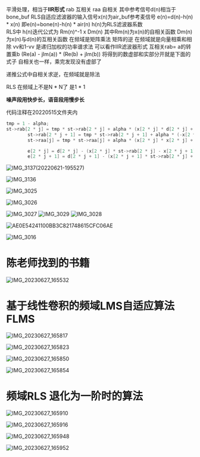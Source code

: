 
平滑处理，相当于**IIR形式** rab 互相关 raa 自相关 其中参考信号d(n)相当于bone_buf
RLS自适应滤波器的输入信号x(n)为air_buf参考麦信号 e(n)=d(n)-h(n) * x(n)  即e(n)=bone(n)-h(n) * air(n)  h(n)为RLS滤波器系数   
RLS中 h(n)迭代公式为 Rm(n)^-1 x Dm(n) 其中Rm(n)为x(n)的自相关函数 Dm(n)为x(n)与d(n)的互相关函数 
在频域是矩阵乘法 矩阵的逆 在频域就是向量相乘和相除 
vv和1-vv 是递归加权的功率谱求法 可以看作IIR滤波器形式
互相关rab= a的转置乘b (Re(a) - jIm(a)) * (Re(b) + jIm(b)) 将得到的数虚部和实部分开就是下面的式子 自相关也一样，乘完发现没有虚部了   

递推公式中自相关求逆，在频域就是除法

RLS 在频域上不是N * N了 是1 * 1

**噪声段用快步长，语音段用慢步长**

代码注释在20220515文件夹内

```c
tmp = 1 - alpha;
st->rab[2 * j] = tmp * st->rab[2 * j] + alpha * (x[2 * j] * d[2 * j] + x[2 * j + 1] * d[2 * j + 1]);
		st->rab[2 * j + 1] = tmp * st->rab[2 * j + 1] + alpha * (-x[2 * j + 1] * d[2 * j] + x[2 * j] * d[2 * j + 1]);
		st->raa[j] = tmp * st->raa[j] + alpha * (x[2 * j] * x[2 * j] + x[2 * j + 1] * x[2 * j + 1]);

		e[2 * j] = d[2 * j] - (x[2 * j] * st->rab[2 * j] - x[2 * j + 1] * st->rab[2 * j + 1]) / st->raa[j];   // e = d - 互相关*x/自相关
		e[2 * j + 1] = d[2 * j + 1] - (x[2 * j + 1] * st->rab[2 * j] + x[2 * j] * st->rab[2 * j + 1]) / st->raa[j];
```

![IMG_3137(20220621-195527)](https://raw.githubusercontent.com/andyye1999/image-hosting/master/20220524/IMG_3137(20220621-195527).3f8ibl5jf120.webp)


![IMG_3136](https://raw.githubusercontent.com/andyye1999/image-hosting/master/20220524/IMG_3136.4h06ez76mx0.webp)


![IMG_3025](https://raw.githubusercontent.com/andyye1999/image-hosting/master/20220524/IMG_3025.72t7ux5sarg0.webp)



![IMG_3026](https://raw.githubusercontent.com/andyye1999/image-hosting/master/20220524/IMG_3026.1ptp2u0i8ds0.webp)


![IMG_3027](https://raw.githubusercontent.com/andyye1999/image-hosting/master/20220524/IMG_3027.48cglv2c9ci0.webp)
![IMG_3029](https://raw.githubusercontent.com/andyye1999/image-hosting/master/20220524/IMG_3029.3x7t7f4cxdi0.webp)
![IMG_3028](https://raw.githubusercontent.com/andyye1999/image-hosting/master/20220524/IMG_3028.3fqtmw8xnfg0.webp)

![AE0E54241100BB3C821748615CFC06AE](https://cdn.jsdelivr.net/gh/andyye1999/image-hosting@master/20221029/AE0E54241100BB3C821748615CFC06AE.7d1v8hyup5c0.webp)


![IMG_3016](https://raw.githubusercontent.com/andyye1999/image-hosting/master/20220524/IMG_3016.6gesqckjen80.webp)


# 陈老师找到的书籍


![IMG_20230627_165532](https://cdn.jsdelivr.net/gh/andyye1999/picx-images-hosting@master/20230627/IMG_20230627_165532.vajk3svv4ao.webp)


# 基于线性卷积的频域LMS自适应算法 FLMS

![IMG_20230627_165817](https://cdn.jsdelivr.net/gh/andyye1999/picx-images-hosting@master/20230627/IMG_20230627_165817.69bhbquku600.webp)


![IMG_20230627_165823](https://cdn.jsdelivr.net/gh/andyye1999/picx-images-hosting@master/20230627/IMG_20230627_165823.67vl9m9s7eo0.webp)


![IMG_20230627_165850](https://cdn.jsdelivr.net/gh/andyye1999/picx-images-hosting@master/20230627/IMG_20230627_165850.5k4byt4yy340.webp)


![IMG_20230627_165854](https://cdn.jsdelivr.net/gh/andyye1999/picx-images-hosting@master/20230627/IMG_20230627_165854.10axgfm7hc1c.webp)

# 频域RLS 退化为一阶时的算法

![IMG_20230627_165910](https://cdn.jsdelivr.net/gh/andyye1999/picx-images-hosting@master/20230627/IMG_20230627_165910.6d9kc1c1a1c0.webp)


![IMG_20230627_165916](https://cdn.jsdelivr.net/gh/andyye1999/picx-images-hosting@master/20230627/IMG_20230627_165916.wsp58x62m34.webp)


![IMG_20230627_165948](https://cdn.jsdelivr.net/gh/andyye1999/picx-images-hosting@master/20230627/IMG_20230627_165948.5qlowytz2w80.webp)



![IMG_20230627_165952](https://cdn.jsdelivr.net/gh/andyye1999/picx-images-hosting@master/20230627/IMG_20230627_165952.4wl5bysxwya0.webp)